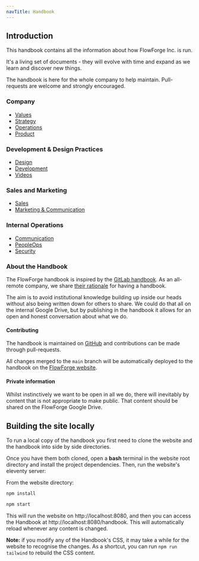 ```yaml
---
navTitle: Handbook
---
```


## Introduction

This handbook contains all the information about how FlowForge Inc. is run.

It's a living set of documents - they will evolve with time and expand as we learn
and discover new things.

The handbook is here for the whole company to help maintain. Pull-requests are welcome
and strongly encouraged.

### Company

 - [Values](./company)
 - [Strategy](./company/strategy.md)
 - [Operations](./operations)
 - [Product](./product)

### Development & Design Practices

 - [Design](./design)
 - [Development](./development)
 - [Videos](./media)

### Sales and Marketing

 - [Sales](./sales)
 - [Marketing & Communication](./marketing)

### Internal Operations

 - [Communication](./company/communication.md)
 - [PeopleOps](./peopleops)
 - [Security](./company/security.md)
 
### About the Handbook

The FlowForge handbook is inspired by the [GitLab handbook](https://about.gitlab.com/handbook/about/).
As an all-remote company, we share [their rationale](https://about.gitlab.com/handbook/about/#advantages) for having a handbook.

The aim is to avoid institutional knowledge building up inside our heads without
also being written down for others to share. We could do that all on the internal
Google Drive, but by publishing in the handbook it allows for an open and honest
conversation about what we do.


#### Contributing

The handbook is maintained on [GitHub](https://github.com/flowforge/handbook) and contributions can be made through pull-requests.

All changes merged to the `main` branch will be automatically deployed to the handbook on the
[FlowForge website](https://flowforge.com/handbook).

#### Private information

Whilst instinctively we want to be open in all we do, there will inevitably by content that is not appropriate
to make public. That content should be shared on the FlowForge Google Drive.

## Building the site locally

To run a local copy of the handbook you first need to clone the website and the handbook into side by side directories.

Once you have them both cloned, open a **bash** terminal in the website root directory and install the project dependencies. Then, run the website's eleventy server:

From the website directory:

```bash
npm install

npm start
```

This will run the website on http://localhost:8080, and then you can access the Handbook at http://localhost:8080/handbook. This will automatically reload whenever any content is changed.

**Note:** if you modify any of the Handbook's CSS, it may take a while for the website to recognise the changes. As a shortcut, you can run `npm run tailwind` to rebuild the CSS content.
